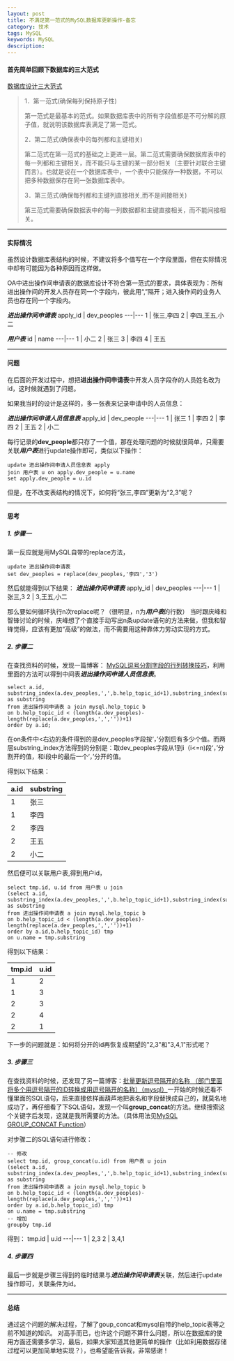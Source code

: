 ```yaml
---
layout: post
title: 不满足第一范式的MySQL数据库更新操作-备忘
category: 技术
tags: MySQL
keywords: MySQL
description: 
---
```



#### 首先简单回顾下数据库的三大范式

[数据库设计三大范式](http://www.cnblogs.com/linjiqin/archive/2012/04/01/2428695.html)
> 1．第一范式(确保每列保持原子性)
> 
> 第一范式是最基本的范式。如果数据库表中的所有字段值都是不可分解的原子值，就说明该数据库表满足了第一范式。
> 
> 2．第二范式(确保表中的每列都和主键相关)
> 
> 第二范式在第一范式的基础之上更进一层。第二范式需要确保数据库表中的每一列都和主键相关，而不能只与主键的某一部分相关（主要针对联合主键而言）。也就是说在一个数据库表中，一个表中只能保存一种数据，不可以把多种数据保存在同一张数据库表中。
> 
> 3．第三范式(确保每列都和主键列直接相关,而不是间接相关)
> 
> 第三范式需要确保数据表中的每一列数据都和主键直接相关，而不能间接相关。

---

#### 实际情况

虽然设计数据库表结构的时候，不建议将多个值写在一个字段里面，但在实际情况中却有可能因为各种原因而这样做。

OA中进出操作间申请表的数据库设计不符合第一范式的要求，具体表现为：所有进出操作间的开发人员存在同一个字段内，彼此用“,”隔开；进入操作间的业务人员也存在同一个字段内。

***进出操作间申请表***
apply_id  | dev_peoples 
---|---
 1 | 张三,李四
 2 | 李四,王五,小二

***用户表***
id | name
---|---
1 | 小二
2 | 张三
3 | 李四
4 | 王五


---

#### 问题

在后面的开发过程中，想把**进出操作间申请表**中开发人员字段存的人员姓名改为id，这时候就遇到了问题。

如果我当时的设计是这样的，多一张表来记录申请中的人员信息：

***进出操作间申请人员信息表***
apply_id | dev_people
---|---
1 | 张三
1 | 李四
2 | 李四
2 | 王五
2 | 小二

每行记录的**dev_people**都只存了一个值，那在处理问题的时候就很简单，只需要关联***用户表***进行update操作即可，类似以下操作：

```
update 进出操作间申请人员信息表 apply
join 用户表 u on apply.dev_people = u.name
set apply.dev_people = u.id
```

但是，在不改变表结构的情况下，如何将“张三,李四”更新为“2,3”呢？

---

#### 思考

##### 1. 步骤一

第一反应就是用MySQL自带的replace方法，

```
update 进出操作间申请表
set dev_peoples = replace(dev_peoples,'李四','3')
```
然后就能得到以下结果：
***进出操作间申请表***
apply_id  | dev_peoples 
---|---
 1 | 张三,3
 2 | 3,王五,小二
 
 那么要如何循环执行n次replace呢？（很明显，n为***用户表***的行数）
 当时跟庆峰和智锋讨论的时候，庆峰想了个直接手动写出n条update语句的方法来做，但我和智锋觉得，应该有更加“高级”的做法，而不需要用这种靠体力劳动实现的方式。
 
 ##### 2. 步骤二
 
 在查找资料的时候，发现一篇博客：
 [MySQL逗号分割字段的行列转换技巧](http://www.cnblogs.com/cenalulu/archive/2012/08/20/2647463.html)，利用里面的方法可以得到中间表***进出操作间申请人员信息表***。
 
```
select a.id, 
substring_index(a.dev_peoples,',',b.help_topic_id+1),substring_index(substring_index(a.dev_peoples,',',b.help_topic_id+1),',',-1)  as substring   
from 进出操作间申请表 a join mysql.help_topic b 
on b.help_topic_id < (length(a.dev_peoples)-length(replace(a.dev_peoples,',',''))+1) 
order by a.id;
```
在on条件中<右边的条件得到的是dev_peoples字段按‘，’分割后有多少个值。而两层substring_index方法得到的分别是：取dev_peoples字段从1到i（i<=n)段‘，’分割开的值，和i段中的最后一个‘，’分开的值。

得到以下结果：

a.id | substring
---|---
1 | 张三
1 | 李四
2 | 李四
2 | 王五
2 | 小二

然后便可以关联用户表,得到用户id，

```
select tmp.id, u.id from 用户表 u join
(select a.id, 
substring_index(a.dev_peoples,',',b.help_topic_id+1),substring_index(substring_index(a.dev_peoples,',',b.help_topic_id+1),',',-1)  as substring   
from 进出操作间申请表 a join mysql.help_topic b 
on b.help_topic_id < (length(a.dev_peoples)-length(replace(a.dev_peoples,',',''))+1) 
order by a.id,b.help_topic_id) tmp 
on u.name = tmp.substring
```
得到以下结果：

tmp.id | u.id
---|---
1 | 2
1 | 3
2 | 3
2 | 4
2 | 1

下一步的问题就是：如何将分开的id再恢复成期望的"2,3"和"3,4,1"形式呢？

##### 3. 步骤三

在查找资料的时候，还发现了另一篇博客：[批量更新逗号隔开的名称 （部门里面将多个用逗号隔开的ID转换成用逗号隔开的名称）（mysql）](http://blog.csdn.net/sunshine901106/article/details/48051675)一开始的时候还看不懂里面的SQL语句，后来直接依样画葫芦地把表名和字段替换成自己的，就莫名地成功了，再仔细看了下SQL语句，发现一个叫**group_concat**的方法。继续搜索这个关键字后发现，这就是我所需要的方法。（具体用法见[MySQL GROUP_CONCAT Function](http://www.mysqltutorial.org/mysql-group_concat/)）

对步骤二的SQL语句进行修改：

```
-- 修改
select tmp.id, group_concat(u.id) from 用户表 u join
(select a.id, 
substring_index(a.dev_peoples,',',b.help_topic_id+1),substring_index(substring_index(a.dev_peoples,',',b.help_topic_id+1),',',-1)  as substring   
from 进出操作间申请表 a join mysql.help_topic b 
on b.help_topic_id < (length(a.dev_peoples)-length(replace(a.dev_peoples,',',''))+1) 
order by a.id,b.help_topic_id) tmp 
on u.name = tmp.substring
-- 增加
groupby tmp.id
```

得到：
tmp.id | u.id
---|---
1 | 2,3
2 | 3,4,1

##### 4. 步骤四

最后一步就是步骤三得到的临时结果与***进出操作间申请表***关联，然后进行update操作即可，关联条件为id。

---

#### 总结

通过这个问题的解决过程，了解了goup_concat和mysql自带的help_topic表等之前不知道的知识。
对高手而已，也许这个问题不算什么问题，所以在数据库的使用方面还需要多学习，最后，如果大家知道其他更简单的操作（比如利用数据存储过程可以更加简单地实现？），也希望能告诉我，非常感谢！
